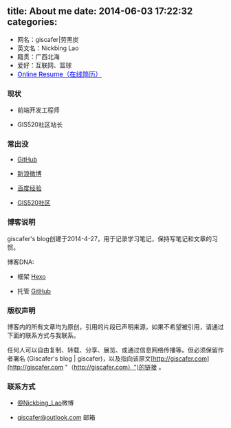title: About me
date: 2014-06-03 17:22:32
categories:
---

 - 网名：giscafer|劳黑炭
 - 英文名：Nickbing Lao
 - 籍贯：广西北海
 - 爱好：互联网、篮球
 - <a style="font-size:15px;color:blue" href="http://giscafer.com/aboutme/cv.html" target="_blank">Online Resume（在线简历）</a>
 
### 现状

- 前端开发工程师

- GIS520社区站长

 

### 常出没

 - [GitHub](https://github.com/giscafer)
 
 - [新浪微博](http://weibo.com/laohoubin)

 - [百度经验](http://jingyan.baidu.com/user/npublic?un=劳黑炭)

 - [GIS520社区](http://www.gis520.com)


### 博客说明 ###

giscafer's blog创建于2014-4-27，用于记录学习笔记，保持写笔记和文章的习惯。

博客DNA:

- 框架 [Hexo](http://hexo.io)

- 托管 [GitHub](http://github.com)


### 版权声明 ###

博客内的所有文章均为原创，引用的片段已声明来源，如果不希望被引用，请通过下面的联系方式与我联系。

任何人可以自由复制、转载、分享、展览、或通过信息网络传播等。但必须保留作者署名 (Giscafer's blog | giscafer)，以及指向该原文[http://giscafer.com](http://giscafer.com "（http://giscafer.com）")的链接 。


### 联系方式

 - [@Nickbing_Lao](http://weibo.com/laohoubin)微博
 
 - giscafer@outlook.com 邮箱
